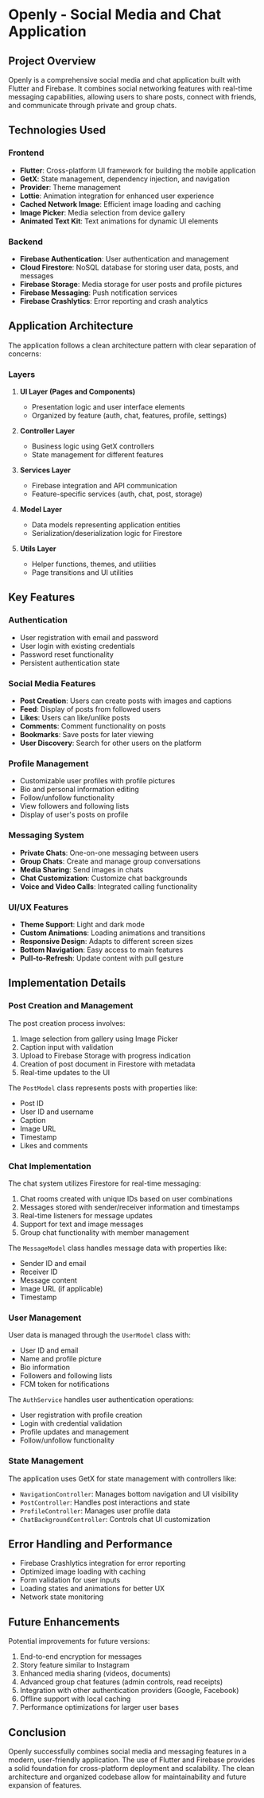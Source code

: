 # Openly - Social Media and Chat Application

## Project Overview

Openly is a comprehensive social media and chat application built with Flutter and Firebase. It combines social networking features with real-time messaging capabilities, allowing users to share posts, connect with friends, and communicate through private and group chats.

## Technologies Used

### Frontend

- **Flutter**: Cross-platform UI framework for building the mobile application
- **GetX**: State management, dependency injection, and navigation
- **Provider**: Theme management
- **Lottie**: Animation integration for enhanced user experience
- **Cached Network Image**: Efficient image loading and caching
- **Image Picker**: Media selection from device gallery
- **Animated Text Kit**: Text animations for dynamic UI elements

### Backend

- **Firebase Authentication**: User authentication and management
- **Cloud Firestore**: NoSQL database for storing user data, posts, and messages
- **Firebase Storage**: Media storage for user posts and profile pictures
- **Firebase Messaging**: Push notification services
- **Firebase Crashlytics**: Error reporting and crash analytics

## Application Architecture

The application follows a clean architecture pattern with clear separation of concerns:

### Layers

1. **UI Layer (Pages and Components)**

   - Presentation logic and user interface elements
   - Organized by feature (auth, chat, features, profile, settings)

2. **Controller Layer**

   - Business logic using GetX controllers
   - State management for different features

3. **Services Layer**

   - Firebase integration and API communication
   - Feature-specific services (auth, chat, post, storage)

4. **Model Layer**

   - Data models representing application entities
   - Serialization/deserialization logic for Firestore

5. **Utils Layer**
   - Helper functions, themes, and utilities
   - Page transitions and UI utilities

## Key Features

### Authentication

- User registration with email and password
- User login with existing credentials
- Password reset functionality
- Persistent authentication state

### Social Media Features

- **Post Creation**: Users can create posts with images and captions
- **Feed**: Display of posts from followed users
- **Likes**: Users can like/unlike posts
- **Comments**: Comment functionality on posts
- **Bookmarks**: Save posts for later viewing
- **User Discovery**: Search for other users on the platform

### Profile Management

- Customizable user profiles with profile pictures
- Bio and personal information editing
- Follow/unfollow functionality
- View followers and following lists
- Display of user's posts on profile

### Messaging System

- **Private Chats**: One-on-one messaging between users
- **Group Chats**: Create and manage group conversations
- **Media Sharing**: Send images in chats
- **Chat Customization**: Customize chat backgrounds
- **Voice and Video Calls**: Integrated calling functionality

### UI/UX Features

- **Theme Support**: Light and dark mode
- **Custom Animations**: Loading animations and transitions
- **Responsive Design**: Adapts to different screen sizes
- **Bottom Navigation**: Easy access to main features
- **Pull-to-Refresh**: Update content with pull gesture

## Implementation Details

### Post Creation and Management

The post creation process involves:

1. Image selection from gallery using Image Picker
2. Caption input with validation
3. Upload to Firebase Storage with progress indication
4. Creation of post document in Firestore with metadata
5. Real-time updates to the UI

The `PostModel` class represents posts with properties like:

- Post ID
- User ID and username
- Caption
- Image URL
- Timestamp
- Likes and comments

### Chat Implementation

The chat system utilizes Firestore for real-time messaging:

1. Chat rooms created with unique IDs based on user combinations
2. Messages stored with sender/receiver information and timestamps
3. Real-time listeners for message updates
4. Support for text and image messages
5. Group chat functionality with member management

The `MessageModel` class handles message data with properties like:

- Sender ID and email
- Receiver ID
- Message content
- Image URL (if applicable)
- Timestamp

### User Management

User data is managed through the `UserModel` class with:

- User ID and email
- Name and profile picture
- Bio information
- Followers and following lists
- FCM token for notifications

The `AuthService` handles user authentication operations:

- User registration with profile creation
- Login with credential validation
- Profile updates and management
- Follow/unfollow functionality

### State Management

The application uses GetX for state management with controllers like:

- `NavigationController`: Manages bottom navigation and UI visibility
- `PostController`: Handles post interactions and state
- `ProfileController`: Manages user profile data
- `ChatBackgroundController`: Controls chat UI customization

## Error Handling and Performance

- Firebase Crashlytics integration for error reporting
- Optimized image loading with caching
- Form validation for user inputs
- Loading states and animations for better UX
- Network state monitoring

## Future Enhancements

Potential improvements for future versions:

1. End-to-end encryption for messages
2. Story feature similar to Instagram
3. Enhanced media sharing (videos, documents)
4. Advanced group chat features (admin controls, read receipts)
5. Integration with other authentication providers (Google, Facebook)
6. Offline support with local caching
7. Performance optimizations for larger user bases

## Conclusion

Openly successfully combines social media and messaging features in a modern, user-friendly application. The use of Flutter and Firebase provides a solid foundation for cross-platform deployment and scalability. The clean architecture and organized codebase allow for maintainability and future expansion of features.
